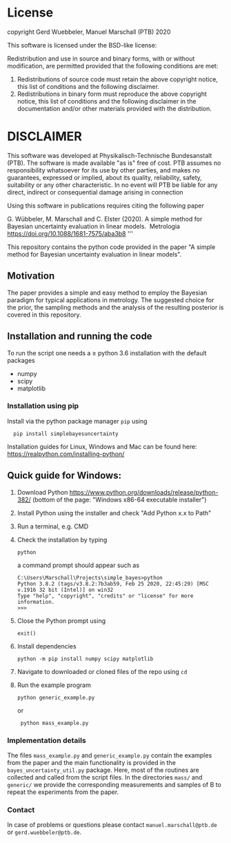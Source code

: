 # License
 
 copyright Gerd Wuebbeler, Manuel Marschall (PTB) 2020
 
 This software is licensed under the BSD-like license:

 Redistribution and use in source and binary forms, with or without
 modification, are permitted provided that the following conditions are met:
 
 1. Redistributions of source code must retain the above copyright notice,
    this list of conditions and the following disclaimer.
 2. Redistributions in binary form must reproduce the above copyright
    notice, this list of conditions and the following disclaimer in
    the documentation and/or other materials provided with the distribution.

 DISCLAIMER
 ==========
 This software was developed at Physikalisch-Technische Bundesanstalt
 (PTB). The software is made available "as is" free of cost. PTB assumes
 no responsibility whatsoever for its use by other parties, and makes no
 guarantees, expressed or implied, about its quality, reliability, safety,
 suitability or any other characteristic. In no event will PTB be liable
 for any direct, indirect or consequential damage arising in connection

Using this software in publications requires citing the following paper

G. Wübbeler, M. Marschall and C. Elster (2020). A simple method for Bayesian uncertainty evaluation in linear models. 
Metrologia   https://doi.org/10.1088/1681-7575/aba3b8
'''



This repository contains the python code provided in the paper "A simple method for Bayesian uncertainty evaluation in linear models".

## Motivation
The paper provides a simple and easy method to employ the Bayesian paradigm for typical applications in metrology. 
The suggested choice for the prior, the sampling methods and the analysis of the resulting posterior is covered in this repository.

## Installation and running the code 

To run the script one needs a $\geq$ python 3.6 installation with the default packages
* numpy
* scipy
* matplotlib

### Installation using pip

Install via the python package manager `pip` using

```
  pip install simplebayesuncertainty
```

Installation guides for Linux, Windows and Mac can be found here: https://realpython.com/installing-python/

## Quick guide for Windows:

1. Download Python https://www.python.org/downloads/release/python-382/ (bottom of the page: "Windows x86-64 executable installer") 
2. Install Python using the installer and check "Add Python x.x to Path"
3. Run a terminal, e.g. CMD
4. Check the installation by typing

	```
	python
	```
   a command prompt should appear such as 

	```
	C:\Users\Marschall\Projects\simple_bayes>python
	Python 3.8.2 (tags/v3.8.2:7b3ab59, Feb 25 2020, 22:45:29) [MSC v.1916 32 bit (Intel)] on win32
	Type "help", "copyright", "credits" or "license" for more information.
	>>>
	```


5. Close the Python prompt using
	```
	exit()
	```
6. Install dependencies
	```
	python -m pip install numpy scipy matplotlib
	```
7. Navigate to downloaded or cloned files of the repo using `cd`
8. Run the example program
	```
	python generic_example.py
	```
   or
   ```
	python mass_example.py
	```

### Implementation details

The files `mass_example.py` and `generic_example.py` contain the examples from the paper and the main functionality is provided in the `bayes_uncertainty_util.py` package. 
Here, most of the routines are collected and called from the script files. 
In the directories `mass/` and `generic/` we provide the corresponding measurements and samples of B to repeat the experiments from the paper. 

### Contact

In case of problems or questions please contact `manuel.marschall@ptb.de` or `gerd.wuebbeler@ptb.de`.
